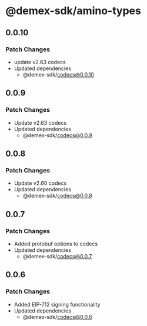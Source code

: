 # @demex-sdk/amino-types

## 0.0.10

### Patch Changes

- update v2.63 codecs
- Updated dependencies
  - @demex-sdk/codecs@0.0.10

## 0.0.9

### Patch Changes

- Update v2.63 codecs
- Updated dependencies
  - @demex-sdk/codecs@0.0.9

## 0.0.8

### Patch Changes

- Update v2.60 codecs
- Updated dependencies
  - @demex-sdk/codecs@0.0.8

## 0.0.7

### Patch Changes

- Added protobuf options to codecs
- Updated dependencies
  - @demex-sdk/codecs@0.0.7

## 0.0.6

### Patch Changes

- Added EIP-712 signing functionality
- Updated dependencies
  - @demex-sdk/codecs@0.0.6
